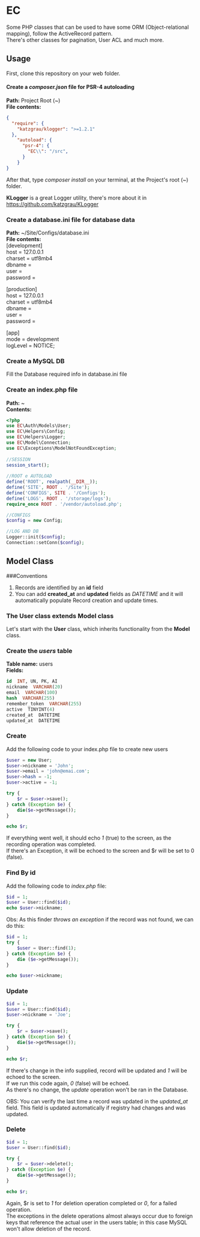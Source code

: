 # EC
Some PHP classes that can be used to have some ORM (Object-relational mapping), follow the ActiveRecord pattern.  
There's other classes for pagination, User ACL and much more.

## Usage
First, clone this repository on your web folder.

#### Create a *composer.json* file for PSR-4 autoloading
**Path:** Project Root (~)  
**File contents:**
```json
{
  "require": {  
    "katzgrau/klogger": ">=1.2.1"  
  },
    "autoload": {  
      "psr-4": {  
        "EC\\": "/src",  
      }  
    }  
}  
```

After that, type *composer install* on your terminal, at the Project's root (~) folder.  

**KLogger** is a great Logger utility, there's more about it in https://github.com/katzgrau/KLogger  

### Create a database.ini file for database data  
**Path:** ~/Site/Configs/database.ini  
**File contents:**  
[development]  
host = 127.0.0.1  
charset = utf8mb4  
dbname =  
user =  
password =  
  
[production]  
host = 127.0.0.1  
charset = utf8mb4  
dbname =  
user =  
password =  
  
[app]  
mode = development  
logLevel = NOTICE;  

### Create a MySQL DB  
Fill the Database required info in database.ini file  

### Create an index.php file  
**Path:** ~  
**Contents:**
```PHP
<?php
use EC\Auth\Models\User;  
use EC\Helpers\Config;  
use EC\Helpers\Logger;  
use EC\Model\Connection;  
use EC\Exceptions\ModelNotFoundException;  
  
//SESSION  
session_start();  
  
//ROOT e AUTOLOAD  
define('ROOT', realpath(__DIR__));  
define('SITE', ROOT . '/Site');  
define('CONFIGS', SITE . '/Configs');  
define('LOGS', ROOT . '/storage/logs');  
require_once ROOT . '/vendor/autoload.php';  

//CONFIGS  
$config = new Config;  

//LOG AND DB  
Logger::init($config);  
Connection::setConn($config);
```

## Model Class  

###Conventions
1. Records are identified by an **id** field
2. You can add **created_at** and **updated** fields as *DATETIME* and it will automatically populate Record creation and update times.

### The User class extends Model class    
Let's start with the **User** class, which inherits functionality from the **Model** class.  

### Create the *users* table  
**Table name:** users  
**Fields:**
```SQL
id  INT, UN, PK, AI  
nickname  VARCHAR(20)  
email  VARCHAR(100)  
hash  VARCHAR(255)  
remember_token  VARCHAR(255)  
active  TINYINT(4)  
created_at  DATETIME  
updated_at  DATETIME  
```


### Create  
Add the following code to your index.php file to create new users  
```PHP
$user = new User;  
$user->nickname = 'John';  
$user->email = 'john@emai.com';  
$user->hash = -1;  
$user->active = -1;  

try {  
    $r = $user->save();  
} catch (Exception $e) {  
    die($e->getMessage());  
}  

echo $r;  
```
If everything went well, it should echo *1* (true) to the screen, as the recording operation was completed.  
If there's an Exception, it will be echoed to the screen and $r will be set to 0 (false).

### Find By id  
Add the following code to *index.php* file:
```PHP
$id = 1;  
$user = User::find($id);  
echo $user->nickname;  
```
Obs: As this finder *throws an exception* if the record was not found, we can do this:  
```PHP
$id = 1;  
try {  
    $user = User::find(1);  
} catch (Exception $e) {  
    die ($e->getMessage());  
}  

echo $user->nickname;  
```
### Update  
```PHP
$id = 1;  
$user = User::find($id);  
$user->nickname = 'Joe';  

try {  
    $r = $user->save();  
} catch (Exception $e) {  
    die($e->getMessage());  
}  

echo $r;  
```
If there's change in the info supplied, record will be updated and *1* will be echoed to the screen.  
If we run this code again, *0* (false) will be echoed.  
As there's no change, the *update* operation won't be ran in the Database.  

OBS: You can verify the last time a record was updated in the *updated_at* field. This field is updated automatically if registry had changes and was updated.  

### Delete  
```PHP
$id = 1;  
$user = User::find($id);  

try {  
    $r = $user->delete();  
} catch (Exception $e) {  
    die($e->getMessage());  
}  

echo $r;  
```
Again, $r is set to *1* for deletion operation completed or *0*, for a failed operation.  
The exceptions in the delete operations almost always occur due to foreign keys that reference the actual user in the users table; in this case MySQL won't allow deletion of the record.  